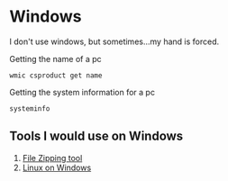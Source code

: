 # Windows
I don't use windows, but sometimes...my hand is forced. 

Getting the name of a pc
```shell
wmic csproduct get name
```

Getting the system information for a pc
```shell
systeminfo
```

## Tools I would use on Windows

1. [File Zipping tool](https://www.7-zip.org/download.html)
2. [Linux on Windows](https://ubuntu.com/desktop/wsl)

